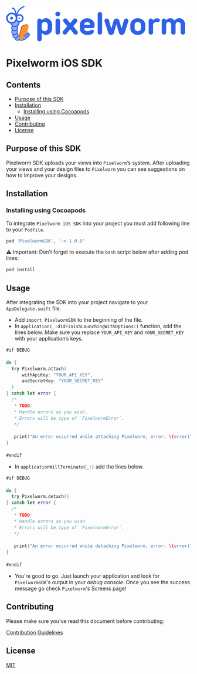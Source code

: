 ![Pixelworm Logo](https://raw.githubusercontent.com/Pixelworm/pixelworm-ios-sdk/master/pixelworm.png)

# Pixelworm iOS SDK

## Contents
- [Purpose of this SDK](#purpose-of-this-sdk)
- [Installation](#installation)
  - [Installing using Cocoapods](#installing-using-cocoapods)
- [Usage](#usage)
- [Contributing](#contributing)
- [License](#license)

## Purpose of this SDK
Pixelworm SDK uploads your views into `Pixelworm`’s system.
After uploading your views and your design files to `Pixelworm` you can see suggestions on how to improve your designs.

## Installation

### Installing using Cocoapods
To integrate `Pixelworm iOS SDK` into your project you must add following line to your
`Podfile`.

```ruby
pod 'PixelwormSDK', '~> 1.0.8'
```

⚠️ Important: Don’t forget to execute the `bash` script below after adding pod lines:

```bash
pod install
```

## Usage
After integrating the SDK into your project navigate to your `AppDelegate.swift` file.
- Add `import PixelwormSDK` to the beginning of the file.
- In `application(_:didFinishLaunchingWithOptions:)` function, add the lines below.
Make sure you replace `YOUR_API_KEY` and `YOUR_SECRET_KEY` with your application’s
keys.

```swift
#if DEBUG

do {
  try Pixelworm.attach(
      withApiKey: "YOUR_API_KEY",
      andSecretKey: "YOUR_SECRET_KEY"
  )
} catch let error {
  /*
   * TODO:
   * Handle errors as you wish.
   * Errors will be type of `PixelwormError`.
   */
   
   print("An error occurred while attaching Pixelworm, error: \(error)")
}

#endif
```

- In `applicationWillTerminate(_:)` add the lines below.

```swift
#if DEBUG

do {
  try Pixelworm.detach()
} catch let error {
  /*
   * TODO:
   * Handle errors as you wish.
   * Errors will be type of `PixelwormError`.
   */
   
   print("An error occurred while detaching Pixelworm, error: \(error)")
}

#endif
```

- You're good to go. Just launch your application and look for `PixelwormSDK`'s output in
your *debug console*. Once you see the success message go check `Pixelworm`'s
Screens page!

## Contributing

Please make sure you've read this document before contributing:

[Contribution Guidelines](CONTRIBUTING.md)

## License

[MIT](LICENSE)
